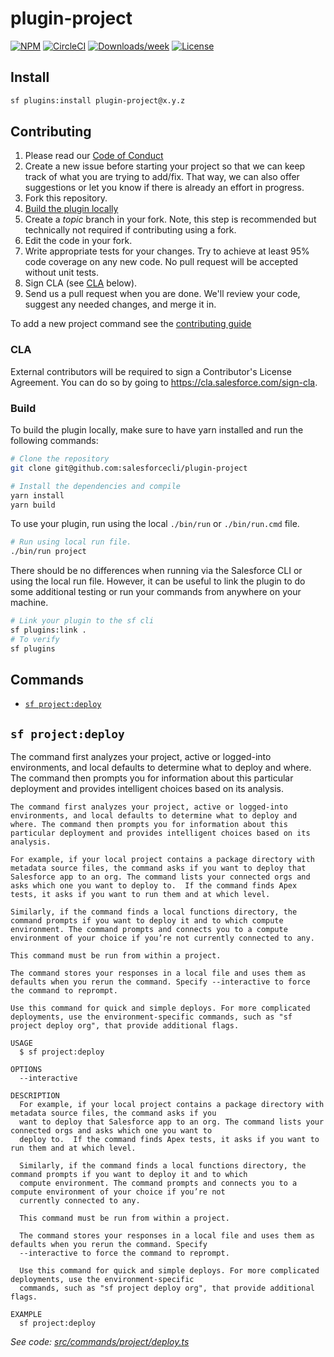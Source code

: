 # plugin-project

[![NPM](https://img.shields.io/npm/v/@salesforce/plugin-project.svg?label=@salesforce/plugin-project)](https://www.npmjs.com/package/@salesforce/plugin-project) [![CircleCI](https://circleci.com/gh/salesforcecli/plugin-project/tree/main.svg?style=shield)](https://circleci.com/gh/salesforcecli/plugin-project/tree/main) [![Downloads/week](https://img.shields.io/npm/dw/@salesforce/plugin-project.svg)](https://npmjs.org/package/@salesforce/plugin-project) [![License](https://img.shields.io/badge/License-BSD%203--Clause-brightgreen.svg)](https://raw.githubusercontent.com/salesforcecli/plugin-project/main/LICENSE.txt)

## Install

```bash
sf plugins:install plugin-project@x.y.z
```

## Contributing

1. Please read our [Code of Conduct](CODE_OF_CONDUCT.md)
2. Create a new issue before starting your project so that we can keep track of
   what you are trying to add/fix. That way, we can also offer suggestions or
   let you know if there is already an effort in progress.
3. Fork this repository.
4. [Build the plugin locally](#build)
5. Create a _topic_ branch in your fork. Note, this step is recommended but technically not required if contributing using a fork.
6. Edit the code in your fork.
7. Write appropriate tests for your changes. Try to achieve at least 95% code coverage on any new code. No pull request will be accepted without unit tests.
8. Sign CLA (see [CLA](#cla) below).
9. Send us a pull request when you are done. We'll review your code, suggest any needed changes, and merge it in.

To add a new project command see the [contributing guide](CONTRIBUTING.md)

### CLA

External contributors will be required to sign a Contributor's License
Agreement. You can do so by going to https://cla.salesforce.com/sign-cla.

### Build

To build the plugin locally, make sure to have yarn installed and run the following commands:

```bash
# Clone the repository
git clone git@github.com:salesforcecli/plugin-project

# Install the dependencies and compile
yarn install
yarn build
```

To use your plugin, run using the local `./bin/run` or `./bin/run.cmd` file.

```bash
# Run using local run file.
./bin/run project
```

There should be no differences when running via the Salesforce CLI or using the local run file. However, it can be useful to link the plugin to do some additional testing or run your commands from anywhere on your machine.

```bash
# Link your plugin to the sf cli
sf plugins:link .
# To verify
sf plugins
```

## Commands

<!-- commands -->
* [`sf project:deploy`](#sf-projectdeploy)

## `sf project:deploy`

The command first analyzes your project, active or logged-into environments, and local defaults to determine what to deploy and where. The command then prompts you for information about this particular deployment and provides intelligent choices based on its analysis.

```
The command first analyzes your project, active or logged-into environments, and local defaults to determine what to deploy and where. The command then prompts you for information about this particular deployment and provides intelligent choices based on its analysis.

For example, if your local project contains a package directory with metadata source files, the command asks if you want to deploy that Salesforce app to an org. The command lists your connected orgs and asks which one you want to deploy to.  If the command finds Apex tests, it asks if you want to run them and at which level.

Similarly, if the command finds a local functions directory, the command prompts if you want to deploy it and to which compute environment. The command prompts and connects you to a compute environment of your choice if you’re not currently connected to any.

This command must be run from within a project.

The command stores your responses in a local file and uses them as defaults when you rerun the command. Specify --interactive to force the command to reprompt.

Use this command for quick and simple deploys. For more complicated deployments, use the environment-specific commands, such as "sf project deploy org", that provide additional flags.

USAGE
  $ sf project:deploy

OPTIONS
  --interactive

DESCRIPTION
  For example, if your local project contains a package directory with metadata source files, the command asks if you 
  want to deploy that Salesforce app to an org. The command lists your connected orgs and asks which one you want to 
  deploy to.  If the command finds Apex tests, it asks if you want to run them and at which level.

  Similarly, if the command finds a local functions directory, the command prompts if you want to deploy it and to which 
  compute environment. The command prompts and connects you to a compute environment of your choice if you’re not 
  currently connected to any.

  This command must be run from within a project.

  The command stores your responses in a local file and uses them as defaults when you rerun the command. Specify 
  --interactive to force the command to reprompt.

  Use this command for quick and simple deploys. For more complicated deployments, use the environment-specific 
  commands, such as "sf project deploy org", that provide additional flags.

EXAMPLE
  sf project:deploy
```

_See code: [src/commands/project/deploy.ts](https://github.com/salesforcecli/plugin-project/blob/v0.0.4/src/commands/project/deploy.ts)_
<!-- commandsstop -->
